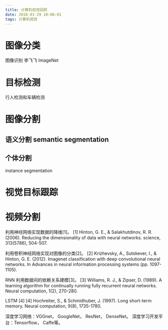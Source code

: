 ```yaml
---
title: 计算机视觉回顾
date: 2018-01-29 10:06:01
tags: 计算机视觉
---
```

# 图像分类
图像识别
李飞飞 ImageNet

# 目标检测
行人检测和车辆检测

# 图像分割
## 语义分割 semantic segmentation

## 个体分割
instance segmentation

# 视觉目标跟踪

# 视频分割

利用神经网络实现数据的降维[1]。
[1] Hinton, G. E., & Salakhutdinov, R. R. (2006). Reducing the dimensionality of
 data with neural networks. science, 313(5786), 504-507.

利用卷积神经网络实现对图像的分类[2]。
[2] Krizhevsky, A., Sutskever, I., & Hinton, G. E. (2012). Imagenet classification
with deep convolutional neural networks. In Advances in neural information
processing systems (pp. 1097-1105).

RNN  利用数据间的依赖关系建模[3]。
[3] Williams, R. J., & Zipser, D. (1989). A learning algorithm for continually
running fully recurrent neural networks. Neural computation, 1(2), 270-280.

LSTM [4]
[4] Hochreiter, S., & Schmidhuber, J. (1997). Long short-term memory. Neural
computation, 9(8), 1735-1780.

深度学习网络：VGGnet， GoogleNet， ResNet， DenseNet。
深度学习开发平台：Tensorflow， Caffe等。
